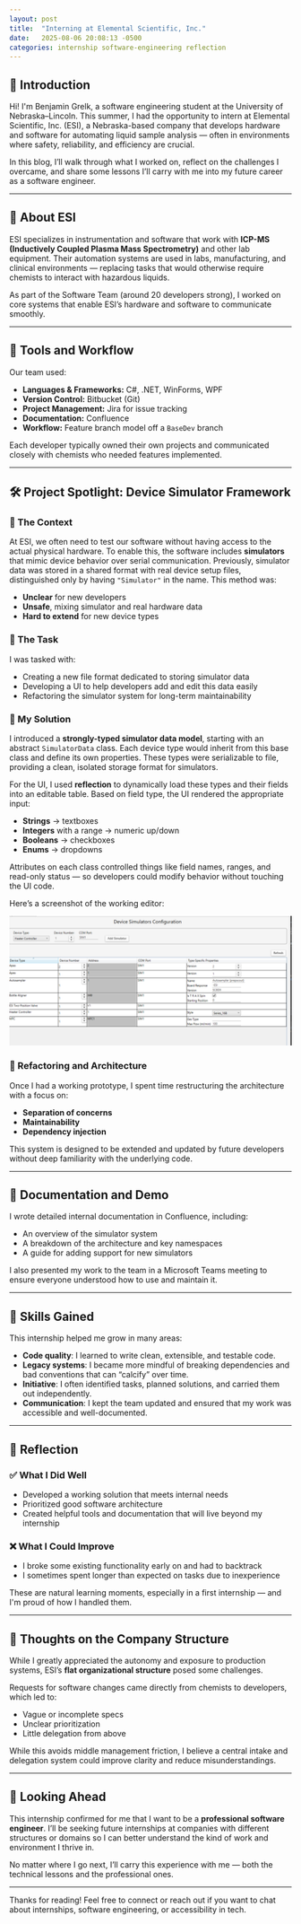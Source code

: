 ```yaml
---
layout: post
title:  "Interning at Elemental Scientific, Inc."
date:   2025-08-06 20:08:13 -0500
categories: internship software-engineering reflection
---
```


## 👋 Introduction

Hi! I'm Benjamin Grelk, a software engineering student at the University of Nebraska–Lincoln. This summer, I had the opportunity to intern at Elemental Scientific, Inc. (ESI), a Nebraska-based company that develops hardware and software for automating liquid sample analysis — often in environments where safety, reliability, and efficiency are crucial.

In this blog, I’ll walk through what I worked on, reflect on the challenges I overcame, and share some lessons I’ll carry with me into my future career as a software engineer.

---

## 🧪 About ESI

ESI specializes in instrumentation and software that work with **ICP-MS (Inductively Coupled Plasma Mass Spectrometry)** and other lab equipment. Their automation systems are used in labs, manufacturing, and clinical environments — replacing tasks that would otherwise require chemists to interact with hazardous liquids.

As part of the Software Team (around 20 developers strong), I worked on core systems that enable ESI’s hardware and software to communicate smoothly.

---

## 🔧 Tools and Workflow

Our team used:

- **Languages & Frameworks:** C#, .NET, WinForms, WPF
- **Version Control:** Bitbucket (Git)
- **Project Management:** Jira for issue tracking
- **Documentation:** Confluence
- **Workflow:** Feature branch model off a `BaseDev` branch

Each developer typically owned their own projects and communicated closely with chemists who needed features implemented.

---

## 🛠️ Project Spotlight: Device Simulator Framework

### 🧩 The Context

At ESI, we often need to test our software without having access to the actual physical hardware. To enable this, the software includes **simulators** that mimic device behavior over serial communication. Previously, simulator data was stored in a shared format with real device setup files, distinguished only by having `"Simulator"` in the name. This method was:

- **Unclear** for new developers
- **Unsafe**, mixing simulator and real hardware data
- **Hard to extend** for new device types

### 🎯 The Task

I was tasked with:

- Creating a new file format dedicated to storing simulator data
- Developing a UI to help developers add and edit this data easily
- Refactoring the simulator system for long-term maintainability

### 🧠 My Solution

I introduced a **strongly-typed simulator data model**, starting with an abstract `SimulatorData` class. Each device type would inherit from this base class and define its own properties. These types were serializable to file, providing a clean, isolated storage format for simulators.

For the UI, I used **reflection** to dynamically load these types and their fields into an editable table. Based on field type, the UI rendered the appropriate input:

- **Strings** → textboxes  
- **Integers** with a range → numeric up/down  
- **Booleans** → checkboxes  
- **Enums** → dropdowns  

Attributes on each class controlled things like field names, ranges, and read-only status — so developers could modify behavior without touching the UI code.

Here’s a screenshot of the working editor:

![Device Simulator UI](assets/esi-simulator-configuration-ui.png)

### 🔄 Refactoring and Architecture

Once I had a working prototype, I spent time restructuring the architecture with a focus on:

- **Separation of concerns**
- **Maintainability**
- **Dependency injection**

This system is designed to be extended and updated by future developers without deep familiarity with the underlying code.

---

## 📘 Documentation and Demo

I wrote detailed internal documentation in Confluence, including:

- An overview of the simulator system
- A breakdown of the architecture and key namespaces
- A guide for adding support for new simulators

I also presented my work to the team in a Microsoft Teams meeting to ensure everyone understood how to use and maintain it.

---

## 🧠 Skills Gained

This internship helped me grow in many areas:

- **Code quality**: I learned to write clean, extensible, and testable code.
- **Legacy systems**: I became more mindful of breaking dependencies and bad conventions that can “calcify” over time.
- **Initiative**: I often identified tasks, planned solutions, and carried them out independently.
- **Communication**: I kept the team updated and ensured that my work was accessible and well-documented.

---

## 🤔 Reflection

### ✅ What I Did Well
- Developed a working solution that meets internal needs
- Prioritized good software architecture
- Created helpful tools and documentation that will live beyond my internship

### ❌ What I Could Improve
- I broke some existing functionality early on and had to backtrack
- I sometimes spent longer than expected on tasks due to inexperience

These are natural learning moments, especially in a first internship — and I'm proud of how I handled them.

---

## 🏢 Thoughts on the Company Structure

While I greatly appreciated the autonomy and exposure to production systems, ESI’s **flat organizational structure** posed some challenges.

Requests for software changes came directly from chemists to developers, which led to:
- Vague or incomplete specs
- Unclear prioritization
- Little delegation from above

While this avoids middle management friction, I believe a central intake and delegation system could improve clarity and reduce misunderstandings.

---

## 🧭 Looking Ahead

This internship confirmed for me that I want to be a **professional software engineer**. I’ll be seeking future internships at companies with different structures or domains so I can better understand the kind of work and environment I thrive in.

No matter where I go next, I’ll carry this experience with me — both the technical lessons and the professional ones.

---

Thanks for reading! Feel free to connect or reach out if you want to chat about internships, software engineering, or accessibility in tech.
